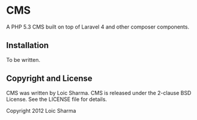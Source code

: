 # CMS

A PHP 5.3 CMS built on top of Laravel 4 and other composer components.

## Installation

To be written.

## Copyright and License

CMS was written by Loic Sharma. CMS is released under the 2-clause BSD License. See the LICENSE file for details.

Copyright 2012 Loic Sharma
